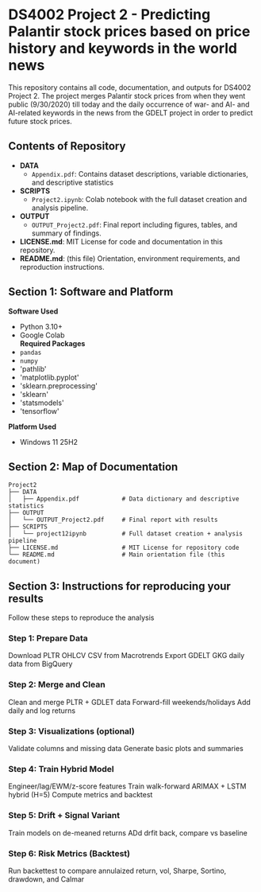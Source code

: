 # DS4002 Project 2 - Predicting Palantir stock prices based on price history and keywords in the world news
This repository contains all code, documentation, and outputs for DS4002 Project 2. The project merges Palantir stock prices from when they went public (9/30/2020) till today and the daily occurrence of war- and AI- and AI-related keywords in the news from the GDELT project in order to predict future stock prices.  

## Contents of Repository 
- **DATA**
  - `Appendix.pdf`: Contains dataset descriptions, variable dictionaries, and descriptive statistics
- **SCRIPTS**
  - `Project2.ipynb`: Colab notebook with the full dataset creation and analysis pipeline.
- **OUTPUT**
  - `OUTPUT_Project2.pdf`: Final report including figures, tables, and summary of findings.
- **LICENSE.md**: MIT License for code and documentation in this repository.
- **README.md**: (this file) Orientation, environment requirements, and reproduction instructions.

## Section 1: Software and Platform
**Software Used**
- Python 3.10+  
- Google Colab  
**Required Packages**
- `pandas`  
- `numpy`
- 'pathlib'
- 'matplotlib.pyplot'
- 'sklearn.preprocessing'
- 'sklearn'
- 'statsmodels'
- 'tensorflow'
  
**Platform Used**
- Windows 11 25H2

## Section 2: Map of Documentation
```
Project2
├── DATA
│   ├── Appendix.pdf            # Data dictionary and descriptive statistics
├── OUTPUT
│   └── OUTPUT_Project2.pdf     # Final report with results
├── SCRIPTS
│   └── project12ipynb          # Full dataset creation + analysis pipeline
├── LICENSE.md                  # MIT License for repository code
└── README.md                   # Main orientation file (this document)
```

## Section 3: Instructions for reproducing your results
Follow these steps to reproduce the analysis 

### Step 1: Prepare Data
Download PLTR OHLCV CSV from Macrotrends
Export GDELT GKG daily data from BigQuery 

### Step 2: Merge and Clean
Clean and merge PLTR + GDLET data
Forward-fill weekends/holidays
Add daily and log returns 

### Step 3: Visualizations (optional)
Validate columns and missing data
Generate basic plots and summaries

### Step 4: Train Hybrid Model
Engineer/lag/EWM/z-score features
Train walk-forward ARIMAX + LSTM hybrid (H=5)
Compute metrics and backtest 

### Step 5: Drift + Signal Variant
Train models on de-meaned returns
ADd drfit back, compare vs baseline

### Step 6: Risk Metrics (Backtest) 
Run backettest to compare annulaized return, vol, Sharpe, Sortino, drawdown, and Calmar 
